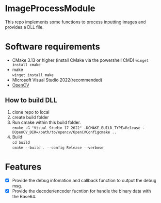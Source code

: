 # ImageProcessModule
This repo implements some functions to process inputting images and provides a DLL file.
# Software requirements
* CMake 3.13 or higher  (install CMake via the powershell CMD)
`winget install cmake`
* make  
`winget install make`
* Microsoft Visual Studio 2022(recommended)
* [OpenCV](https://opencv.org/releases/)
## How to build DLL
1. clone repo to local
2. create build folder
3. Run cmake within this build folder.  
`cmake -G "Visual Studio 17 2022" -DCMAKE_BUILD_TYPE=Release -DOpenCV_DIR=/path/to/opencv/OpenCVConfigcmake ..`
4. Build  
  `cd build`  
  `cmake --build . --config Release --verbose`
# Features
- [x] Provide the debug infomation and callback function to output the debug msg.
- [x] Provide the decoder/encoder fucntion for handle the binary data with the Base64.
